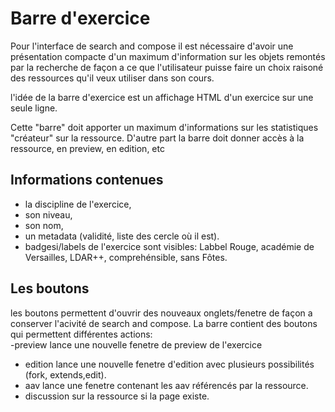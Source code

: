 # Barre d'exercice

Pour l'interface de search and compose il est nécessaire d'avoir une présentation compacte d'un maximum d'information sur les objets remontés par la recherche de façon a ce que l'utilisateur puisse faire un choix raisoné des ressources qu'il veux utiliser dans son cours.

l'idée de la barre d'exercice est un affichage HTML d'un exercice sur une seule ligne. 

Cette "barre" doit apporter un maximum d'informations sur les statistiques "créateur" sur la ressource. 
D'autre part la barre doit donner accès à la ressource, en preview, en edition, etc

## Informations contenues 

* la discipline de l'exercice,
*  son niveau,
*  son nom,
*  un metadata (validité, liste des cercle où il est).
*  badgesi/labels de l'exercice sont visibles: Labbel Rouge, académie de Versailles, LDAR++, comprehénsible, sans Fôtes.

## Les boutons 

les boutons permettent d'ouvrir des nouveaux onglets/fenetre de façon a conserver l'acivité de search and compose.
La barre contient des boutons qui permettent différentes actions:  
-preview lance une nouvelle fenetre de preview de l'exercice   
- edition lance une nouvelle fenetre d'edition avec plusieurs possibilités (fork, extends,edit). 
- aav lance une fenetre contenant les aav référencés par la ressource.
- discussion sur la ressource si la page existe.

